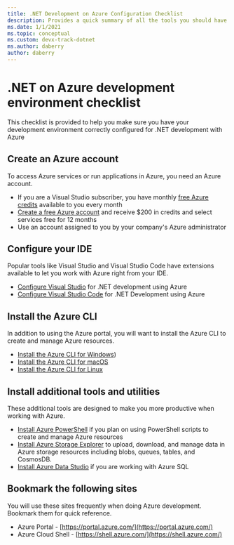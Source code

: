 ```yaml
---
title: .NET Development on Azure Configuration Checklist
description: Provides a quick summary of all the tools you should have installed to do .net development with Azure
ms.date: 1/1/2021
ms.topic: conceptual
ms.custom: devx-track-dotnet
ms.author: daberry
author: daberry
---
```


# .NET on Azure development environment checklist

This checklist is provided to help you make sure you have your development environment correctly configured for .NET development with Azure

## Create an Azure account

To access Azure services or run applications in Azure, you need an Azure account.

* If you are a Visual Studio subscriber, you have monthly [free Azure credits](https://azure.microsoft.com/pricing/member-offers/credit-for-visual-studio-subscribers/) available to you every month
* [Create a free Azure account](https://azure.microsoft.com/free/dotnet/) and receive $200 in credits and select services free for 12 months
* Use an account assigned to you by your company's Azure administrator

## Configure your IDE

Popular tools like Visual Studio and Visual Studio Code have extensions available to let you work with Azure right from your IDE.

* [Configure Visual Studio](./configure-visual-studio) for .NET development using Azure
* [Configure Visual Studio Code](./configure-vs-code) for .NET Development using Azure

## Install the Azure CLI

In addition to using the Azure portal, you will want to install the Azure CLI to create and manage Azure resources.

* [Install the Azure CLI for Windows](/cli/azure/install-azure-cli-windows?tabs=azure-cli))
* [Install the Azure CLI for macOS](/cli/azure/install-azure-cli-macos)
* [Install the Azure CLI for Linux](/cli/azure/install-azure-cli-linux)

## Install additional tools and utilities

These additional tools are designed to make you more productive when working with Azure.

* [Install Azure PowerShell](/powershell/azure/install-az-ps) if you plan on using PowerShell scripts to create and manage Azure resources
* [Install Azure Storage Explorer](https://azure.microsoft.com/features/storage-explorer/) to upload, download, and manage data in Azure storage resources including blobs, queues, tables, and CosmosDB.
* [Install Azure Data Studio](/sql/azure-data-studio/download-azure-data-studio) if you are working with Azure SQL

## Bookmark the following sites

You will use these sites frequently when doing Azure development.  Bookmark them for quick reference.

* Azure Portal - [https://portal.azure.com/](https://portal.azure.com/)
* Azure Cloud Shell - [https://shell.azure.com/](https://shell.azure.com/)
